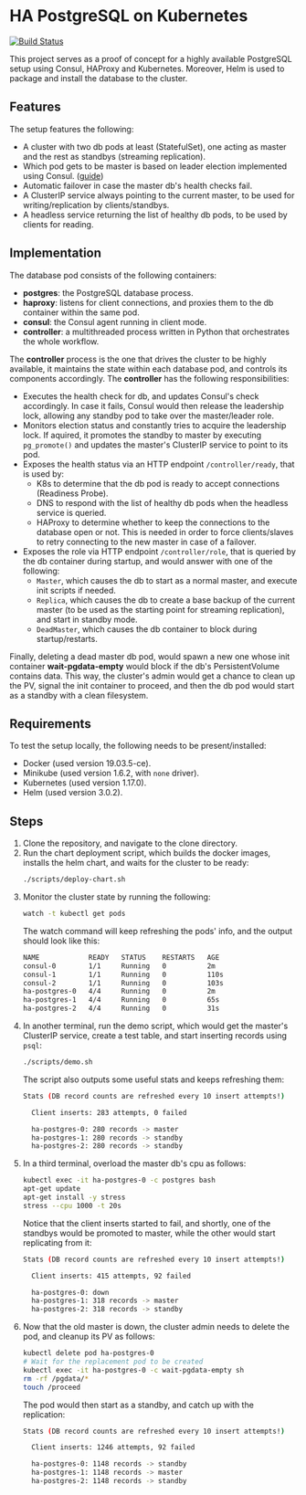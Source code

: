# HA PostgreSQL on Kubernetes

[![Build Status](https://travis-ci.org/bishoybassem/k8s-ha-postgres.svg?branch=master)](https://travis-ci.org/bishoybassem/k8s-ha-postgres)

This project serves as a proof of concept for a highly available PostgreSQL setup using Consul, HAProxy and Kubernetes. Moreover, Helm is used to package and install the database to the cluster.

## Features

The setup features the following:
* A cluster with two db pods at least (StatefulSet), one acting as master and the rest as standbys (streaming replication).
* Which pod gets to be master is based on leader election implemented using Consul. ([guide](https://learn.hashicorp.com/consul/developer-configuration/elections))
* Automatic failover in case the master db's health checks fail. 
* A ClusterIP service always pointing to the current master, to be used for writing/replication by clients/standbys.
* A headless service returning the list of healthy db pods, to be used by clients for reading.

## Implementation
The database pod consists of the following containers:
* __postgres__: the PostgreSQL database process.
* __haproxy__: listens for client connections, and proxies them to the db container within the same pod.
* __consul__: the Consul agent running in client mode. 
* __controller__: a multithreaded process written in Python that orchestrates the whole workflow. 

The __controller__ process is the one that drives the cluster to be highly available, it maintains the state within each database pod, and controls its components accordingly. The __controller__ has the following responsibilities:
* Executes the health check for db, and updates Consul's check accordingly. In case it fails, Consul would then release the leadership lock, allowing any standby pod to take over the master/leader role.
* Monitors election status and constantly tries to acquire the leadership lock. If aquired, it promotes the standby to master by executing `pg_promote()` and updates the master's ClusterIP service to point to its pod. 
* Exposes the health status via an HTTP endpoint `/controller/ready`, that is used by:
  * K8s to determine that the db pod is ready to accept connections (Readiness Probe).
  * DNS to respond with the list of healthy db pods when the headless service is queried.
  * HAProxy to determine whether to keep the connections to the database open or not. This is needed in order to force clients/slaves to retry connecting to the new master in case of a failover.
* Exposes the role via HTTP endpoint `/controller/role`, that is queried by the db container during startup, and would answer with one of the following:
  * `Master`, which causes the db to start as a normal master, and execute init scripts if needed.    
  * `Replica`, which causes the db to create a base backup of the current master (to be used as the starting point for streaming replication), and start in standby mode. 
  * `DeadMaster`, which causes the db container to block during startup/restarts.

Finally, deleting a dead master db pod, would spawn a new one whose init container __wait-pgdata-empty__ would block if the db's PersistentVolume contains data. This way, the cluster's admin would get a chance to clean up the PV, signal the init container to proceed, and then the db pod would start as a standby with a clean filesystem. 

## Requirements

To test the setup locally, the following needs to be present/installed:
* Docker (used version 19.03.5-ce).
* Minikube (used version 1.6.2, with `none` driver).
* Kubernetes (used version 1.17.0).
* Helm (used version 3.0.2).

## Steps

1. Clone the repository, and navigate to the clone directory.
2. Run the chart deployment script, which builds the docker images, installs the helm chart, and waits for the cluster to be ready:
   ```bash
   ./scripts/deploy-chart.sh
   ```
3. Monitor the cluster state by running the following:
   ```bash
   watch -t kubectl get pods
   ```
   The watch command will keep refreshing the pods' info, and the output should look like this:
   ```bash
   NAME            READY   STATUS    RESTARTS   AGE
   consul-0        1/1     Running   0          2m
   consul-1        1/1     Running   0          110s
   consul-2        1/1     Running   0          103s
   ha-postgres-0   4/4     Running   0          2m
   ha-postgres-1   4/4     Running   0          65s
   ha-postgres-2   4/4     Running   0          31s
   ```
4. In another terminal, run the demo script, which would get the master's ClusterIP service, create a test table, and start inserting records using `psql`:
   ```bash
   ./scripts/demo.sh
   ```
   The script also outputs some useful stats and keeps refreshing them:
   ```bash
   Stats (DB record counts are refreshed every 10 insert attempts!)

     Client inserts: 283 attempts, 0 failed

     ha-postgres-0: 280 records -> master
     ha-postgres-1: 280 records -> standby
     ha-postgres-2: 280 records -> standby
   ```
5. In a third terminal, overload the master db's cpu as follows:
   ```bash
   kubectl exec -it ha-postgres-0 -c postgres bash
   apt-get update
   apt-get install -y stress
   stress --cpu 1000 -t 20s
   ```
   Notice that the client inserts started to fail, and shortly, one of the standbys would be promoted to master, while the other would start replicating from it:
   ```bash
   Stats (DB record counts are refreshed every 10 insert attempts!)

     Client inserts: 415 attempts, 92 failed

     ha-postgres-0: down
     ha-postgres-1: 318 records -> master
     ha-postgres-2: 318 records -> standby
   ```
6. Now that the old master is down, the cluster admin needs to delete the pod, and cleanup its PV as follows:
   ```bash
   kubectl delete pod ha-postgres-0
   # Wait for the replacement pod to be created
   kubectl exec -it ha-postgres-0 -c wait-pgdata-empty sh
   rm -rf /pgdata/*
   touch /proceed
   ```
   The pod would then start as a standby, and catch up with the replication: 
   ```bash
   Stats (DB record counts are refreshed every 10 insert attempts!)

     Client inserts: 1246 attempts, 92 failed

     ha-postgres-0: 1148 records -> standby
     ha-postgres-1: 1148 records -> master
     ha-postgres-2: 1148 records -> standby
   ```
